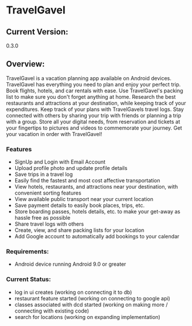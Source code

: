# TravelGavel

## Current Version:
0.3.0

## Overview:
TravelGavel is a vacation planning app available on Android devices. TravelGavel has everything you need to plan and enjoy your perfect trip. Book flights, hotels, and car rentals with ease. Use TravelGavel's packing list to make sure you don't forget anything at home. Research the best restaurants and attractions at your destination, while keeping track of your expenditures. Keep track of your plans with TravelGavels travel logs. Stay connected with others by sharing your trip with friends or planning a trip with a group. Store all your digital needs, from reservation and tickets at your fingertips to pictures and videos to commemorate your journey. Get your vacation in order with TravelGavel!

### Features
- SignUp and Login with Email Account
- Upload profile photo and update profile details
- Save trips in a travel log
- Easily find the fastest and most cost affective transportation
- View hotels, restaurants, and attractions near your destination, with convenient sorting features
- View available public transport near your current location
- Save payment details to easily book places, trips, etc.
- Store boarding passes, hotels details, etc. to make your get-away as hassle free as possible
- Share travel logs with others
- Create, view, and share packing lists for your location
- Add Google account to automatically add bookings to your calendar

### Requirements:
- Android device running Android 9.0 or greater

### Current Status:
- log in ui creates (working on connecting it to db)
- restaurant feature started (working on connecting to google api)
- classes associated with dcd started (working on making more / connecting with existing code)
- search for locations (working on expanding implementation)

